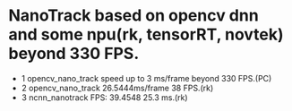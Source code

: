 # NanoTrack based on opencv dnn and some npu(rk, tensorRT, novtek) beyond 330 FPS.
- 1 opencv_nano_track speed up to 3 ms/frame beyond 330 FPS.(PC)
- 2 opencv_nano_track 26.5444ms/frame  38 FPS.(rk)
- 3 ncnn_nanotrack FPS: 39.4548  25.3 ms.(rk)

